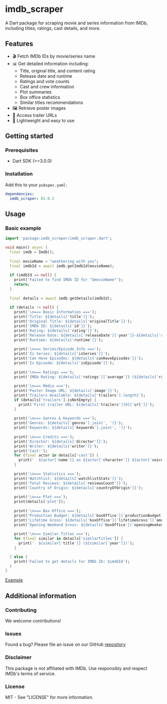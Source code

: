 <!--
This README describes the package. If you publish this package to pub.dev,
this README's contents appear on the landing page for your package.

For information about how to write a good package README, see the guide for
[writing package pages](https://dart.dev/tools/pub/writing-package-pages).

For general information about developing packages, see the Dart guide for
[creating packages](https://dart.dev/guides/libraries/create-packages)
and the Flutter guide for
[developing packages and plugins](https://flutter.dev/to/develop-packages).
-->

# imdb_scraper

A Dart package for scraping movie and series information from IMDb, including titles, ratings, cast details, and more.

## Features

- 🎬 Fetch IMDb IDs by movie/series name
- 📊 Get detailed information including:
  - Title, original title, and content rating
  - Release date and runtime
  - Ratings and vote counts
  - Cast and crew information
  - Plot summaries
  - Box office statistics
  - Similar titles recommendations
- 🖼️ Retrieve poster images
- 🎥 Access trailer URLs
- 📱 Lightweight and easy to use

## Getting started

### Prerequisites
- Dart SDK (>=3.0.0)


### Installation
Add this to your `pubspec.yaml`:

```yaml
dependencies:
  imdb_scraper: 01.0.2
```

## Usage

### Basic example

```dart
import 'package:imdb_scraper/imdb_scraper.dart';

void main() async {
  final imdb = Imdb();
  
  final movieName = "weathering with you"; 
  final imdbId = await imdb.getImdbId(movieName);
  
  if (imdbId == null) {
    print('Failed to find IMDb ID for "$movieName"');
    return;
  }
  
  final details = await imdb.getDetails(imdbId);
  
  if (details != null) {
    print('\n=== Basic Information ===');
    print('Title: ${details['title']}');
    print('Original Title: ${details['originalTitle']}');
    print('IMDb ID: ${details['id']}');
    print('Rating: ${details['rating']}');
    print('Release Date: ${details['releaseDate']['year']}-${details['releaseDate']['month']}-${details['releaseDate']['day']}');
    print('Runtime: ${details['runtime']}');
    
    print('\n=== Series/Episode Info ===');
    print('Is Series: ${details['isSeries']}');
    print('Can Have Episodes: ${details['canHaveEpisodes']}');
    print('Is Episode: ${details['isEpisode']}');
    
    print('\n=== Ratings ===');
    print('IMDb Rating: ${details['ratings']['average']} (${details['ratings']['count']} votes)');
    
    print('\n=== Media ===');
    print('Poster Image URL: ${details['image']}');
    print('Trailers Available: ${details['trailers'].length}');
    if (details['trailers'].isNotEmpty) {
      print('First trailer URL: ${details['trailers'][0]['url']}');
    }
    
    print('\n=== Genres & Keywords ===');
    print('Genres: ${details['genres'].join(', ')}');
    print('Keywords: ${details['keywords'].join(', ')}');
    
    print('\n=== Credits ===');
    print('Director: ${details['director']}');
    print('Writer: ${details['writer']}');
    print('Cast:');
    for (final actor in details['cast']) {
      print('  ${actor['name']} as ${actor['character']} ${actor['voice'] ? '(voice)' : ''}');
    }
    
    print('\n=== Statistics ===');
    print('Watchlist: ${details['watchlistStats']}');
    print('Total Reviews: ${details['reviewsCount']}');
    print('Country of Origin: ${details['countryOfOrigin']}');
    
    print('\n=== Plot ===');
    print(details['plot']);
    
    print('\n=== Box Office ===');
    print('Production Budget: ${details['boxOffice']['productionBudget']['amount']} ${details['boxOffice']['productionBudget']['currency']}');
    print('Lifetime Gross: ${details['boxOffice']['lifetimeGross']['amount']} ${details['boxOffice']['lifetimeGross']['currency']}');
    print('Opening Weekend Gross: ${details['boxOffice']['openingWeekendGross']['amount']} ${details['boxOffice']['openingWeekendGross']['currency']}');
    
    print('\n=== Similar Titles ===');
    for (final similar in details['similarTitles']) {
      print('  ${similar['title']} (${similar['year']})');
    }

  } else {
    print('Failed to get details for IMDb ID: $imdbId');
  }
}
```
[Example](https://github.com/MrTG-CodeBot/imdb_scraper/blob/main/example/example.dart)

## Additional information

### Contributing
We welcome contributions! 

### Issues
Found a bug? Please file an issue on our GitHub [repository](https://github.com/MrTG-CodeBot/imdb_scraper/issues)

### Disclaimer
This package is not affiliated with IMDb. Use responsibly and respect IMDb's terms of service.

### License
MIT - See "LICENSE" for more information.
